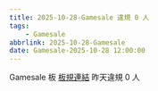 ```yaml
---
title: 2025-10-28-Gamesale 違規 0 人
tags:
    - Gamesale
abbrlink: 2025-10-28-Gamesale
date: Gamesale-2025-10-28 12:00:00
---
```

Gamesale 板 [板規連結](https://www.ptt.cc/bbs/Gossiping/M.1637425085.A.07D.html)
昨天違規 0 人
